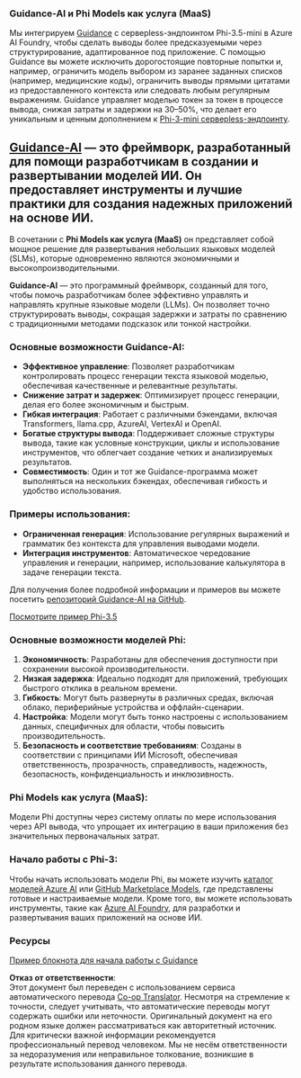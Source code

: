 <!--
CO_OP_TRANSLATOR_METADATA:
{
  "original_hash": "bd049872f37c3079c87d4fe17109cea0",
  "translation_date": "2025-03-27T05:47:12+00:00",
  "source_file": "md\\01.Introduction\\01\\01.Guidance.md",
  "language_code": "ru"
}
-->
### Guidance-AI и Phi Models как услуга (MaaS)
Мы интегрируем [Guidance](https://github.com/guidance-ai/guidance) с серверless-эндпоинтом Phi-3.5-mini в Azure AI Foundry, чтобы сделать выводы более предсказуемыми через структурирование, адаптированное под приложение. С помощью Guidance вы можете исключить дорогостоящие повторные попытки и, например, ограничить модель выбором из заранее заданных списков (например, медицинские коды), ограничить выводы прямыми цитатами из предоставленного контекста или следовать любым регулярным выражениям. Guidance управляет моделью токен за токен в процессе вывода, снижая затраты и задержки на 30–50%, что делает его уникальным и ценным дополнением к [Phi-3-mini серверless-эндпоинту](https://aka.ms/try-phi3.5mini).

## [**Guidance-AI**](https://github.com/guidance-ai/guidance) — это фреймворк, разработанный для помощи разработчикам в создании и развертывании моделей ИИ. Он предоставляет инструменты и лучшие практики для создания надежных приложений на основе ИИ.

В сочетании с **Phi Models как услуга (MaaS)** он представляет собой мощное решение для развертывания небольших языковых моделей (SLMs), которые одновременно являются экономичными и высокопроизводительными.

**Guidance-AI** — это программный фреймворк, созданный для того, чтобы помочь разработчикам более эффективно управлять и направлять крупные языковые модели (LLMs). Он позволяет точно структурировать выводы, сокращая задержки и затраты по сравнению с традиционными методами подсказок или тонкой настройки.

### Основные возможности Guidance-AI:
- **Эффективное управление**: Позволяет разработчикам контролировать процесс генерации текста языковой моделью, обеспечивая качественные и релевантные результаты.
- **Снижение затрат и задержек**: Оптимизирует процесс генерации, делая его более экономичным и быстрым.
- **Гибкая интеграция**: Работает с различными бэкендами, включая Transformers, llama.cpp, AzureAI, VertexAI и OpenAI.
- **Богатые структуры вывода**: Поддерживает сложные структуры вывода, такие как условные конструкции, циклы и использование инструментов, что облегчает создание четких и анализируемых результатов.
- **Совместимость**: Один и тот же Guidance-программа может выполняться на нескольких бэкендах, обеспечивая гибкость и удобство использования.

### Примеры использования:
- **Ограниченная генерация**: Использование регулярных выражений и грамматик без контекста для управления выводами модели.
- **Интеграция инструментов**: Автоматическое чередование управления и генерации, например, использование калькулятора в задаче генерации текста.

Для получения более подробной информации и примеров вы можете посетить [репозиторий Guidance-AI на GitHub](https://github.com/guidance-ai/guidance).

[Посмотрите пример Phi-3.5](../../../../../code/01.Introduce/guidance.ipynb)

### Основные возможности моделей Phi:
1. **Экономичность**: Разработаны для обеспечения доступности при сохранении высокой производительности.
2. **Низкая задержка**: Идеально подходят для приложений, требующих быстрого отклика в реальном времени.
3. **Гибкость**: Могут быть развернуты в различных средах, включая облако, периферийные устройства и оффлайн-сценарии.
4. **Настройка**: Модели могут быть тонко настроены с использованием данных, специфичных для области, чтобы повысить производительность.
5. **Безопасность и соответствие требованиям**: Созданы в соответствии с принципами ИИ Microsoft, обеспечивая ответственность, прозрачность, справедливость, надежность, безопасность, конфиденциальность и инклюзивность.

### Phi Models как услуга (MaaS):
Модели Phi доступны через систему оплаты по мере использования через API вывода, что упрощает их интеграцию в ваши приложения без значительных первоначальных затрат.

### Начало работы с Phi-3:
Чтобы начать использовать модели Phi, вы можете изучить [каталог моделей Azure AI](https://ai.azure.com/explore/models) или [GitHub Marketplace Models](https://github.com/marketplace/models), где представлены готовые и настраиваемые модели. Кроме того, вы можете использовать инструменты, такие как [Azure AI Foundry](https://ai.azure.com), для разработки и развертывания ваших приложений на основе ИИ.

### Ресурсы
[Пример блокнота для начала работы с Guidance](../../../../../code/01.Introduce/guidance.ipynb)

**Отказ от ответственности**:  
Этот документ был переведен с использованием сервиса автоматического перевода [Co-op Translator](https://github.com/Azure/co-op-translator). Несмотря на стремление к точности, следует учитывать, что автоматические переводы могут содержать ошибки или неточности. Оригинальный документ на его родном языке должен рассматриваться как авторитетный источник. Для критически важной информации рекомендуется профессиональный перевод человеком. Мы не несём ответственности за недоразумения или неправильное толкование, возникшие в результате использования данного перевода.